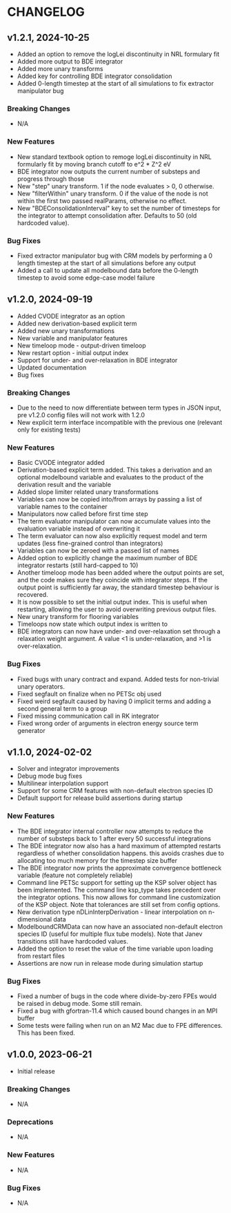 # CHANGELOG

## v1.2.1, 2024-10-25

- Added an option to remove the logLei discontinuity in NRL formulary fit
- Added more output to BDE integrator
- Added more unary transforms
- Added key for controlling BDE integrator consolidation
- Added 0-length timestep at the start of all simulations to fix extractor manipulator bug

### Breaking Changes

- N/A

### New Features

- New standard textbook option to remoge logLei discontinuity in NRL formularly fit by moving branch cutoff to e^2 * Z^2 eV
- BDE integrator now outputs the current number of substeps and progress through those
- New "step" unary transform. 1 if the node evaluates > 0, 0 otherwise.
- New "filterWithin" unary transform. 0 if the value of the node is not within the first two passed realParams, otherwise no effect.
- New "BDEConsolidationInterval" key to set the number of timesteps for the integrator to attempt consolidation after. Defaults to 50 (old hardcoded value).

### Bug Fixes

- Fixed extractor manipulator bug with CRM models by performing a 0 length timestep at the start of all simulations before any output
- Added a call to update all modelbound data before the 0-length timestep to avoid some edge-case model failure

## v1.2.0, 2024-09-19

- Added CVODE integrator as an option
- Added new derivation-based explicit term
- Added new unary transformations
- New variable and manipulator features
- New timeloop mode - output-driven timeloop
- New restart option - initial output index
- Support for under- and over-relaxation in BDE integrator
- Updated documentation
- Bug fixes

### Breaking Changes

- Due to the need to now differentiate between term types in JSON input, pre v1.2.0 config files will not work with 1.2.0
- New explicit term interface incompatible with the previous one (relevant only for existing tests)

### New Features

- Basic CVODE integrator added
- Derivation-based explicit term added. This takes a derivation and an optional modelbound variable and evaluates to the product of the derivation result and the variable
- Added slope limiter related unary transformations 
- Variables can now be copied into/from arrays by passing a list of variable names to the container
- Manipulators now called before first time step
- The term evaluator manipulator can now accumulate values into the evaluation variable instead of overwriting it
- The term evaluator can now also explicitly request model and term updates (less fine-grained control than integrators)
- Variables can now be zeroed with a passed list of names
- Added option to explicitly change the maximum number of BDE integrator restarts (still hard-capped to 10)
- Another timeloop mode has been added where the output points are set, and the code makes sure they coincide with integrator steps. If the output point is sufficiently far away, the standard timestep behaviour is recovered. 
- It is now possible to set the initial output index. This is useful when restarting, allowing the user to avoid overwriting previous output files.
- New unary transform for flooring variables
- Timeloops now state which output index is written to
- BDE integrators can now have under- and over-relaxation set through a relaxation weight argument. A value <1 is under-relaxation, and >1 is over-relaxation.

### Bug Fixes

- Fixed bugs with unary contract and expand. Added tests for non-trivial unary operators. 
- Fixed segfault on finalize when no PETSc obj used
- Fixed weird segfault caused by having 0 implicit terms and adding a second general term to a group
- Fixed missing communication call in RK integrator
- Fixed wrong order of arguments in electron energy source term generator

## v1.1.0, 2024-02-02

- Solver and integrator improvements
- Debug mode bug fixes
- Multilinear interpolation support
- Support for some CRM features with non-default electron species ID
- Default support for release build assertions during startup

### New Features

- The BDE integrator internal controller now attempts to reduce the number of substeps back to 1 after every 50 successful integrations
- The BDE integrator now also has a hard maximum of attempted restarts regardless of whether consolidation happens. this avoids crashes due to allocating too much memory for the timestep size buffer
- The BDE integrator now prints the approximate convergence bottleneck variable (feature not completely reliable)
- Command line PETSc support for setting up the KSP solver object has been implemented. The command line ksp_type takes precedent over the integrator options. This now allows for command line customization of the KSP object. Note that tolerances are still set from config options. 
- New derivation type nDLinInterpDerivation - linear interpolation on n-dimensional data
- ModelboundCRMData can now have an associated non-default electron species ID (useful for multiple flux tube models). Note that Janev transitions still have hardcoded values. 
- Added the option to reset the value of the time variable upon loading from restart files
- Assertions are now run in release mode during simulation startup

### Bug Fixes

- Fixed a number of bugs in the code where divide-by-zero FPEs would be raised in debug mode. Some still remain.
- Fixed a bug with gfortran-11.4 which caused bound changes in an MPI buffer
- Some tests were failing when run on an M2 Mac due to FPE differences. This has been fixed. 

## v1.0.0, 2023-06-21

- Initial release

### Breaking Changes

- N/A

### Deprecations

- N/A

### New Features

- N/A

### Bug Fixes

- N/A
